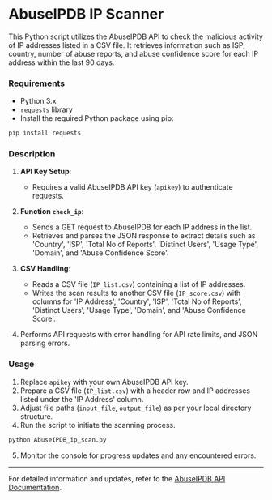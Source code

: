 # AbuseIPDB IP Scanner

This Python script utilizes the AbuseIPDB API to check the malicious activity of IP addresses listed in a CSV file. It retrieves information such as ISP, country, number of abuse reports, and abuse confidence score for each IP address within the last 90 days.

### Requirements

- Python 3.x
- `requests` library
- Install the required Python package using pip:

```bash
pip install requests
```

### Description

1. **API Key Setup**: 
   - Requires a valid AbuseIPDB API key (`apikey`) to authenticate requests.

2. **Function `check_ip`**: 
   - Sends a GET request to AbuseIPDB for each IP address in the list.
   - Retrieves and parses the JSON response to extract details such as 'Country', 'ISP', 'Total No of Reports', 'Distinct Users', 'Usage Type', 'Domain', and 'Abuse Confidence Score'.

3. **CSV Handling**: 
   - Reads a CSV file (`IP_list.csv`) containing a list of IP addresses.
   - Writes the scan results to another CSV file (`IP_score.csv`) with columns for 'IP Address', 'Country', 'ISP', 'Total No of Reports', 'Distinct Users', 'Usage Type', 'Domain', and 'Abuse Confidence Score'.

4. Performs API requests with error handling for API rate limits, and JSON parsing errors.

### Usage

1. Replace `apikey` with your own AbuseIPDB API key.
2. Prepare a CSV file (`IP_list.csv`) with a header row and IP addresses listed under the 'IP Address' column.
3. Adjust file paths (`input_file`, `output_file`) as per your local directory structure.
4. Run the script to initiate the scanning process.

```bash
python AbuseIPDB_ip_scan.py
```
5. Monitor the console for progress updates and any encountered errors.

---

For detailed information and updates, refer to the [AbuseIPDB API Documentation](https://docs.abuseipdb.com/).

